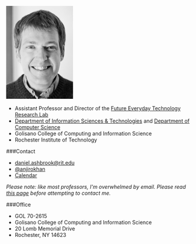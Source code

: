 ![Daniel Ashbrook photo](images/ashbrook-headshot.jpg)

- Assistant Professor and Director of the [Future Everyday Technology Research Lab](/)
- [Department of Information Sciences &amp;
	Technologies](http://ist.rit.edu) and [Department of Computer
	Science](http://cs.rit.edu)
- Golisano College of Computing and Information Science
- Rochester Institute of Technology

###Contact

- <span class="fa fa-fw fa-envelope-o"></span>
	[daniel.ashbrook@rit.edu](mailto:daniel.ashbrook@rit.edu)
- <span class="fa fa-fw fa-twitter"></span>
	[@anjirokhan](http://twitter.com/anjirokhan)
- <span class="fa fa-fw fa-calendar"></span> [Calendar](calendar.html)

_Please note: like most professors, I'm overwhelmed by email. Please
read [this page](prospective_students) before attempting to contact me._


###Office

- GOL 70-2615
- Golisano College of Computing and Information Science
- 20 Lomb Memorial Drive
- Rochester, NY  14623
